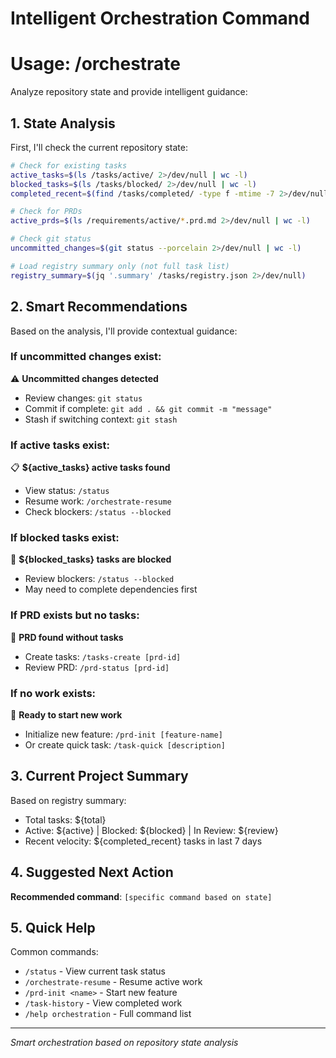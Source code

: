 # Intelligent Orchestration Command
# Usage: /orchestrate

Analyze repository state and provide intelligent guidance:

## 1. State Analysis

First, I'll check the current repository state:

```bash
# Check for existing tasks
active_tasks=$(ls /tasks/active/ 2>/dev/null | wc -l)
blocked_tasks=$(ls /tasks/blocked/ 2>/dev/null | wc -l)
completed_recent=$(find /tasks/completed/ -type f -mtime -7 2>/dev/null | wc -l)

# Check for PRDs
active_prds=$(ls /requirements/active/*.prd.md 2>/dev/null | wc -l)

# Check git status
uncommitted_changes=$(git status --porcelain 2>/dev/null | wc -l)

# Load registry summary only (not full task list)
registry_summary=$(jq '.summary' /tasks/registry.json 2>/dev/null)
```

## 2. Smart Recommendations

Based on the analysis, I'll provide contextual guidance:

### If uncommitted changes exist:
⚠️  **Uncommitted changes detected** 
   - Review changes: `git status`
   - Commit if complete: `git add . && git commit -m "message"`
   - Stash if switching context: `git stash`

### If active tasks exist:
📋 **${active_tasks} active tasks found**
   - View status: `/status`
   - Resume work: `/orchestrate-resume`
   - Check blockers: `/status --blocked`

### If blocked tasks exist:
🚧 **${blocked_tasks} tasks are blocked**
   - Review blockers: `/status --blocked`
   - May need to complete dependencies first

### If PRD exists but no tasks:
📄 **PRD found without tasks**
   - Create tasks: `/tasks-create [prd-id]`
   - Review PRD: `/prd-status [prd-id]`

### If no work exists:
🚀 **Ready to start new work**
   - Initialize new feature: `/prd-init [feature-name]`
   - Or create quick task: `/task-quick [description]`

## 3. Current Project Summary

Based on registry summary:
- Total tasks: ${total}
- Active: ${active} | Blocked: ${blocked} | In Review: ${review}
- Recent velocity: ${completed_recent} tasks in last 7 days

## 4. Suggested Next Action

**Recommended command**: `[specific command based on state]`

## 5. Quick Help

Common commands:
- `/status` - View current task status
- `/orchestrate-resume` - Resume active work
- `/prd-init <name>` - Start new feature
- `/task-history` - View completed work
- `/help orchestration` - Full command list

---
*Smart orchestration based on repository state analysis*
